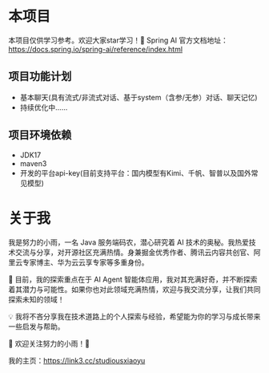 # 本项目

本项目仅供学习参考。欢迎大家star学习！🌟
Spring AI 官方文档地址：https://docs.spring.io/spring-ai/reference/index.html

## 项目功能计划

- 基本聊天(具有流式/非流式对话、基于system（含参/无参）对话、聊天记忆)
- 持续优化中......

## 项目环境依赖

- JDK17
- maven3
- 开发的平台api-key(目前支持平台：国内模型有Kimi、千帆、智普以及国外常见模型)

# 关于我

我是努力的小雨，一名 Java 服务端码农，潜心研究着 AI 技术的奥秘。我热爱技术交流与分享，对开源社区充满热情。身兼掘金优秀作者、腾讯云内容共创官、阿里云专家博主、华为云云享专家等多重身份。

🚀 目前，我的探索重点在于 AI Agent 智能体应用，我对其充满好奇，并不断探索着其潜力与可能性。如果你也对此领域充满热情，欢迎与我交流分享，让我们共同探索未知的领域！

💡 我将不吝分享我在技术道路上的个人探索与经验，希望能为你的学习与成长带来一些启发与帮助。

🌟 欢迎关注努力的小雨！🌟

我的主页：https://link3.cc/studiousxiaoyu